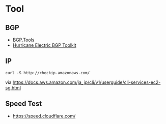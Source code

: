 # Tool

## BGP

- [BGP.Tools](https://bgp.tools/)
- [Hurricane Electric BGP Toolkit](https://bgp.he.net/)

## IP

```shell
curl -S http://checkip.amazonaws.com/
```

via <https://docs.aws.amazon.com/ja_jp/cli/v1/userguide/cli-services-ec2-sg.html>

## Speed Test

- <https://speed.cloudflare.com/>
